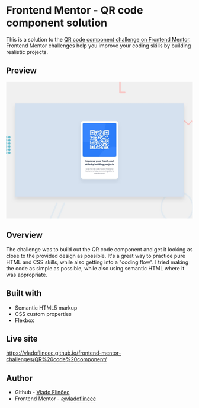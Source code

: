 # Frontend Mentor - QR code component solution

This is a solution to the [QR code component challenge on Frontend Mentor](https://www.frontendmentor.io/challenges/qr-code-component-iux_sIO_H). Frontend Mentor challenges help you improve your coding skills by building realistic projects. 

## Preview
![](./preview.jpg)

## Overview

The challenge was to build out the QR code component and get it looking as close to the provided design as possible. It's a great way to practice pure HTML and CSS skills, while also getting into a "coding flow". I tried making the code as simple as possible, while also using semantic HTML where it was appropriate.

## Built with

- Semantic HTML5 markup
- CSS custom properties
- Flexbox

## Live site
https://vladoflincec.github.io/frontend-mentor-challenges/QR%20code%20component/

## Author

- Github - [Vlado Flinčec](https://github.com/vladoflincec)
- Frontend Mentor - [@vladoflincec](https://www.frontendmentor.io/profile/vladoflincec)

